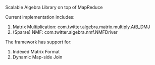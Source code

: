 Scalable Algebra Library on top of MapReduce

Current implementation includes:
1) Matrix Multiplication: com.twitter.algebra.matrix.multiply.AtB\_DMJ
2) (Sparse) NMF: com.twitter.algebra.nmf.NMFDriver

The framework has support for:
1) Indexed Matrix Format
2) Dynamic Map-side Join
